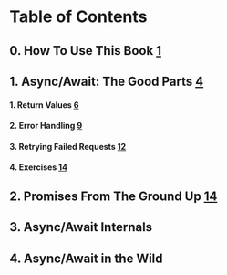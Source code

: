 # Table of Contents

## 0. How To Use This Book [1](#page=2)

## 1. Async/Await: The Good Parts [4](#page=5)

#### 1. Return Values [6](#page=7)
#### 2. Error Handling [9](#page=10)
#### 3. Retrying Failed Requests [12](#page=13)
#### 4. Exercises [14](#page=15)

## 2. Promises From The Ground Up [14](#page=15)

## 3. Async/Await Internals

## 4. Async/Await in the Wild
